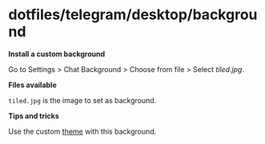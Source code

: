 # dotfiles/telegram/desktop/background

**Install a custom background**

Go to Settings > Chat Background > Choose from file > Select _tiled.jpg_.

**Files available**

`tiled.jpg` is the image to set as background.

**Tips and tricks**

Use the custom [theme](../theme/) with this background.